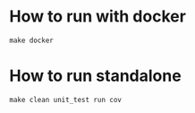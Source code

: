 # How to run with docker
```
make docker
```

# How to run standalone
```
make clean unit_test run cov
```
